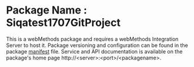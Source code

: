 # Package Name : Siqatest1707GitProject
This is a webMethods package and requires a webMethods Integration Server to host it. Package versioning and configuration can be found in the package [manifest](./Siqatest1707GitProject/manifest.v3) file. Service and API documentation is available on the package's home page http://&lt;server&gt;:&lt;port&gt;/&lt;packagename>.